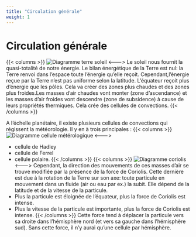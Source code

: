 ```yaml
---
title: "Circulation générale"
weight: 1
---
```

# Circulation générale

{{< columns >}}
![Diagramme terre soleil](../images/cell-sun.jpeg)
<--->
Le soleil nous fournit la quasi-totalité de notre énergie. 
Le bilan énergétique de la Terre est nul: la Terre renvoi dans l’espace toute l’énergie qu’elle reçoit.
Cependant,l’énergie reçue par la Terre n’est pas uniforme selon la latitude.
L’équateur reçoit plus d’énergie que les pôles. Cela va créer des zones plus chaudes et des zones plus froides.Les masses d’air chaudes vont monter (zone d’ascendance) et les masses d’air froides vont descendre (zone de subsidence) à cause de leurs propriétés thermiques.
Cela crée des cellules de convections.
{{< /columns >}}

A l’échelle planétaire, il existe plusieurs cellules de convections qui régissent la météorologie. Il y en à trois principales :
{{< columns >}}
![Diagramme cellule métérologique](../images/cell-earth.png)
<--->
- cellule de Hadley
- cellule de Ferrel
- cellule polaire.
{{< /columns >}}
{{< columns >}}
![Diagramme coriolis](../images/coriolis.png)
<--->
Cependant, la direction des mouvements de ces masses d’air se trouve modifiée par la présence de la force de Coriolis. Cette dernière est due à la rotation de la Terre sur son axe: toute particule en mouvement dans un fluide (air ou eau par ex.) la subit. Elle dépend de la latitude et de la vitesse de la particule.
- Plus la particule est éloignée de l’équateur, plus la force de Coriolis est intense.
- Plus la vitesse de la particule est importante, plus la force de Coriolis est intense.
{{< /columns >}}
Cette force tend à déplacer la particule vers sa droite dans l’hémisphère nord (et vers sa gauche dans l’hémisphère sud). Sans cette force, il n’y aurai qu’une cellule par hémisphère.
